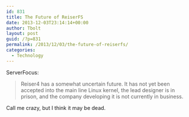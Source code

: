 ```yaml
---
id: 831
title: The Future of ReiserFS
date: 2013-12-03T23:14:14+00:00
author: Tbolt
layout: post
guid: /?p=831
permalink: /2013/12/03/the-future-of-reiserfs/
categories:
  - Technology
---
```

ServerFocus:

> Reiser4 has a somewhat uncertain future. It has not yet been accepted into the main line Linux kernel, the lead designer is in prison, and the company developing it is not currently in business.

Call me crazy, but I think it may be dead.
